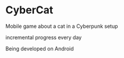 # CyberCat

Mobile game about a cat in a Cyberpunk setup

incremental progress every day

Being developed on Android
